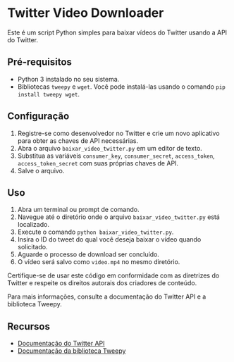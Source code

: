 # Twitter Video Downloader

Este é um script Python simples para baixar vídeos do Twitter usando a API do Twitter.

## Pré-requisitos

- Python 3 instalado no seu sistema.
- Bibliotecas `tweepy` e `wget`. Você pode instalá-las usando o comando `pip install tweepy wget`.

## Configuração

1. Registre-se como desenvolvedor no Twitter e crie um novo aplicativo para obter as chaves de API necessárias.
2. Abra o arquivo `baixar_video_twitter.py` em um editor de texto.
3. Substitua as variáveis `consumer_key`, `consumer_secret`, `access_token`, `access_token_secret` com suas próprias chaves de API.
4. Salve o arquivo.

## Uso

1. Abra um terminal ou prompt de comando.
2. Navegue até o diretório onde o arquivo `baixar_video_twitter.py` está localizado.
3. Execute o comando `python baixar_video_twitter.py`.
4. Insira o ID do tweet do qual você deseja baixar o vídeo quando solicitado.
5. Aguarde o processo de download ser concluído.
6. O vídeo será salvo como `video.mp4` no mesmo diretório.

Certifique-se de usar este código em conformidade com as diretrizes do Twitter e respeite os direitos autorais dos criadores de conteúdo.

Para mais informações, consulte a documentação do Twitter API e a biblioteca Tweepy.

## Recursos

- [Documentação do Twitter API](https://developer.twitter.com/en/docs)
- [Documentação da biblioteca Tweepy](http://docs.tweepy.org/)
